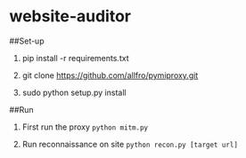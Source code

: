# website-auditor

##Set-up

1. pip install -r requirements.txt

2. git clone https://github.com/allfro/pymiproxy.git

3. sudo python setup.py install


##Run

1. First run the proxy
`python mitm.py`

2. Run reconnaissance on site 
`python recon.py [target url]`

